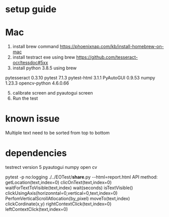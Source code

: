 



# setup guide
# Mac
1. install brew command   https://phoenixnap.com/kb/install-homebrew-on-mac
2. install testract exe using brew https://github.com/tesseract-ocr/tessdoc#5xx 
2. install python 3.8.5 using brew
  
pytesseract                                       0.3.10
pytest                                            7.1.3
pytest-html                                       3.1.1
PyAutoGUI                                         0.9.53
numpy                                             1.23.3
opencv-python                                     4.6.0.66

5. calibrate screen and pyautogui screen
6. Run the test

# known issue
  Multiple text need to be sorted from top to bottom
  
# dependencies

testrect version 5
pyautogui
numpy
open cv

 pytest -p no:logging  ./../EOTest/**share**.py  --html=report.html
API method:
  getLocation(text,index=0)
  clicOnText(text,index=0)
  waitForTextToVisible(text,index)
  wait(seconds)
  isTextVisible()
  clickUsingAxis(horizonntal=0,vertical=0,text,index=0)
  PerfomVerticalScrollAtlocation(by_pixel)
  moveTo(text,index)
  clickCordinate(x,y)
  rightContextClick(text,index=0)
  leftContextClick(text,index=0)

  
  